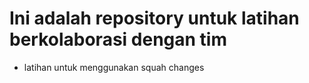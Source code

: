 # Ini adalah repository untuk latihan berkolaborasi dengan tim
- latihan untuk menggunakan squah changes
